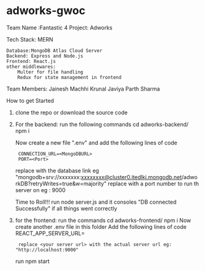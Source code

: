 # adworks-gwoc


Team Name :Fantastic 4
Project: Adworks

Tech Stack: MERN

	Database:MongoDB Atlas Cloud Server
	Backend: Express and Node.js
	Frontend: React.js
	other middlewares: 
		Multer for file handling
		Redux for state management in frontend
    
   Team Members:
    Jainesh Machhi
    Krunal Javiya
    Parth Sharma
    
  How to get Started 
  1) clone the repo or download the source code
  2) For the backend:
      run the following commands
        cd adworks-backend/
        npm i
      
      Now create a new file ".env" and add the following lines of code
         
          CONNECTION_URL=<MongoDBURL>
          PORT=<Port>
          
      replace <MongoDBURL> with the database link eg "mongodb+srv://xxxxxxx:xxxxxxxx@cluster0.itedlkj.mongodb.net/adworkDB?retryWrites=true&w=majority"
      replace <Port> with a port number to run th server on eg : 9000
     
      Time to Roll!!!
      run node server.js 
      and it consoles "DB connected Successfully" if all things went correctly
  3) for the frontend:
      run the commands
          cd adworks-frontend/
          npm i
      Now create another .env file in this folder
      Add the following lines of code
          REACT_APP_SERVER_URL=<your server url>
          
          replace <your server url> with the actual server url eg: "http://localhost:9000"
      run npm start 
